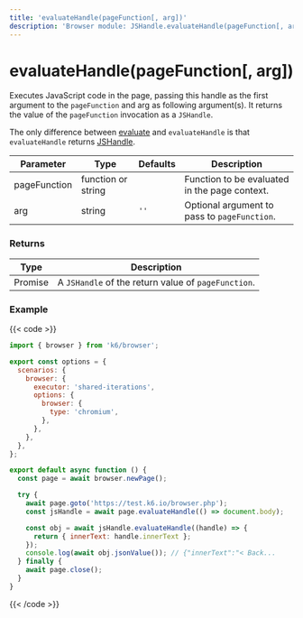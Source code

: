 ```yaml
---
title: 'evaluateHandle(pageFunction[, arg])'
description: 'Browser module: JSHandle.evaluateHandle(pageFunction[, arg]) method'
---
```


# evaluateHandle(pageFunction[, arg])

Executes JavaScript code in the page, passing this handle as the first argument to the `pageFunction` and arg as following argument(s). It returns the value of the `pageFunction` invocation as a `JSHandle`.

The only difference between [evaluate](https://grafana.com/docs/k6/<K6_VERSION>/javascript-api/k6-browser/jshandle/evaluate/) and `evaluateHandle` is that `evaluateHandle` returns [JSHandle](https://grafana.com/docs/k6/<K6_VERSION>/javascript-api/k6-browser/jshandle/).

<TableWithNestedRows>

| Parameter    | Type               | Defaults | Description                                  |
| ------------ | ------------------ | -------- | -------------------------------------------- |
| pageFunction | function or string |          | Function to be evaluated in the page context.                    |
| arg          | string             | `''`     | Optional argument to pass to `pageFunction`. |

</TableWithNestedRows>

### Returns

| Type              | Description                                         |
| ----------------- | --------------------------------------------------- |
| Promise<JSHandle> | A `JSHandle` of the return value of `pageFunction`. |

### Example

{{< code >}}

<!-- eslint-skip -->

```javascript
import { browser } from 'k6/browser';

export const options = {
  scenarios: {
    browser: {
      executor: 'shared-iterations',
      options: {
        browser: {
          type: 'chromium',
        },
      },
    },
  },
};

export default async function () {
  const page = await browser.newPage();

  try {
    await page.goto('https://test.k6.io/browser.php');
    const jsHandle = await page.evaluateHandle(() => document.body);

    const obj = await jsHandle.evaluateHandle((handle) => {
      return { innerText: handle.innerText };
    });
    console.log(await obj.jsonValue()); // {"innerText":"< Back...
  } finally {
    await page.close();
  }
}
```

{{< /code >}}
